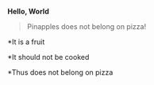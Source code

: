 **Hello, World**
>Pinapples does not belong on pizza!


*It is a fruit

*It should not be cooked

*Thus does not belong on pizza

